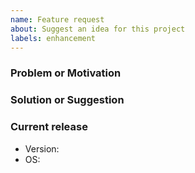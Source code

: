 ```yaml
---
name: Feature request
about: Suggest an idea for this project
labels: enhancement
---
```


### Problem or Motivation


### Solution or Suggestion


### Current release
- Version: 
- OS: 